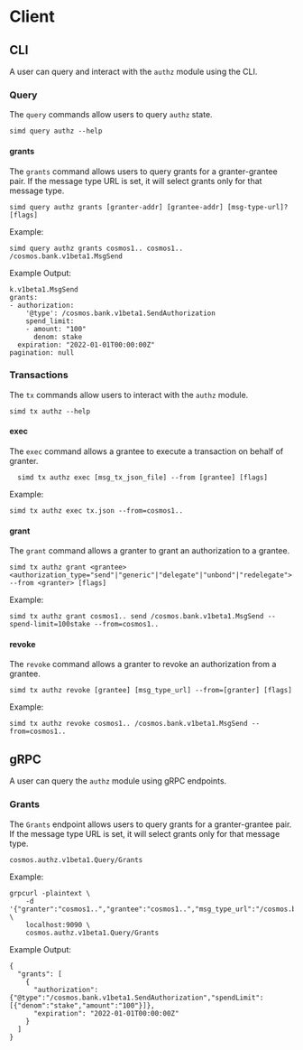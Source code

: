 <!--
order: 5
-->

# Client

## CLI

A user can query and interact with the `authz` module using the CLI.

### Query

The `query` commands allow users to query `authz` state.

```
simd query authz --help
```

#### grants

The `grants` command allows users to query grants for a granter-grantee pair. If the message type URL is set, it will select grants only for that message type.

```
simd query authz grants [granter-addr] [grantee-addr] [msg-type-url]? [flags]
```

Example:

```
simd query authz grants cosmos1.. cosmos1.. /cosmos.bank.v1beta1.MsgSend
```

Example Output:

```
k.v1beta1.MsgSend
grants:
- authorization:
    '@type': /cosmos.bank.v1beta1.SendAuthorization
    spend_limit:
    - amount: "100"
      denom: stake
  expiration: "2022-01-01T00:00:00Z"
pagination: null
```

### Transactions

The `tx` commands allow users to interact with the `authz` module.

```
simd tx authz --help
```

#### exec

The `exec` command allows a grantee to execute a transaction on behalf of granter.

```
  simd tx authz exec [msg_tx_json_file] --from [grantee] [flags]
```

Example:

```
simd tx authz exec tx.json --from=cosmos1..
```

#### grant

The `grant` command allows a granter to grant an authorization to a grantee.

```
simd tx authz grant <grantee> <authorization_type="send"|"generic"|"delegate"|"unbond"|"redelegate"> --from <granter> [flags]
```

Example:
```
simd tx authz grant cosmos1.. send /cosmos.bank.v1beta1.MsgSend --spend-limit=100stake --from=cosmos1..
```

#### revoke

The `revoke` command allows a granter to revoke an authorization from a grantee.

```
simd tx authz revoke [grantee] [msg_type_url] --from=[granter] [flags]
```

Example:
```
simd tx authz revoke cosmos1.. /cosmos.bank.v1beta1.MsgSend --from=cosmos1..
```

## gRPC

A user can query the `authz` module using gRPC endpoints.

### Grants

The `Grants` endpoint allows users to query grants for a granter-grantee pair. If the message type URL is set, it will select grants only for that message type.

```
cosmos.authz.v1beta1.Query/Grants
```

Example:

```
grpcurl -plaintext \
    -d '{"granter":"cosmos1..","grantee":"cosmos1..","msg_type_url":"/cosmos.bank.v1beta1.MsgSend"}' \
    localhost:9090 \
    cosmos.authz.v1beta1.Query/Grants
```

Example Output:

```
{
  "grants": [
    {
      "authorization": {"@type":"/cosmos.bank.v1beta1.SendAuthorization","spendLimit":[{"denom":"stake","amount":"100"}]},
      "expiration": "2022-01-01T00:00:00Z"
    }
  ]
}
```
